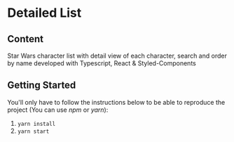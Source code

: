 # Detailed List

## Content

Star Wars character list with detail view of each character, search and order by name developed with Typescript, React & Styled-Components

## Getting Started

You'll only have to follow the instructions below to be able to reproduce the project (You can use _npm_ or _yarn_):

1. `yarn install`
2. `yarn start`
